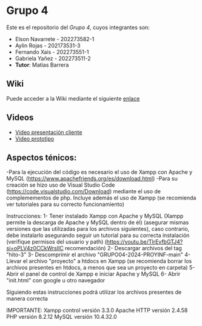 # Grupo 4

Este es el repositorio del *Grupo 4*, cuyos integrantes son:

 * Elson Navarrete - 202273582-1
 * Aylin Rojas - 202173531-3
 * Fernando Xais - 202273551-1
 * Gabriela Yañez - 202273511-2
 * **Tutor**: Matias Barrera

## Wiki

Puede acceder a la Wiki mediante el siguiente [enlace](https://github.com/Bionic-Z/GRUPO04-2024-PROYINF/wiki)

## Videos

* [Video presentación cliente](https://www.youtube.com/watch?v=abJau21SDIk)
* [Video prototipo]()

## Aspectos ténicos:
-Para la ejecución del código es necesario el uso de Xampp con Apache y MySQL (https://www.apachefriends.org/es/download.html)
-Para su creación se hizo uso de Visual Studio Code (https://code.visualstudio.com/Download) mediante el uso de complemementos de php. Incluye además el uso de Xampp (se recomienda ver tutoriales para su correcto funcionamiento)

Instrucciones:
  1- Tener instalado Xampp con Apache y MySQL (Xampp permite la descarga de Apache y MySQL dentro de él) (asegurar mismas versiones que las utilizadas para los archivos siguientes), caso           contrario, debe instalarlo asegurando seguir un tutorial para su correcta instalación (verifique permisos del usuario y path) (https://youtu.be/TlrEvfbGTJ4?si=oPLV4z0CCkWrslIC                 recomendación)
  2- Descargar archivos del tag "hito-3"
  3- Descomprimir el archivo "GRUPO04-2024-PROYINF-main"
  4- Llevar el archivo "proyecto" a htdocs en Xampp (se recomienda borrar los archivos presentes en htdocs, a menos que sea un proyecto en carpeta)
  5- Abrir el panel de control de Xampp e iniciar Apache y MySQL
  6- Abrir "init.html" con google u otro navegador

Siguiendo estas instrucciones podrá utilizar los archivos presentes de manera correcta

IMPORTANTE: Xampp control versión 3.3.0
            Apache HTTP versión 2.4.58
            PHP versión 8.2.12
            MySQL versión 10.4.32.0
            
            

